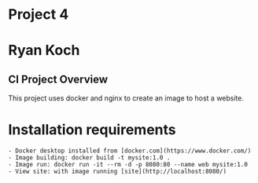 # Project 4
# Ryan Koch


## CI Project Overview

This project uses docker and nginx to create an image to host a website. 

# Installation requirements
	- Docker desktop installed from [docker.com](https://www.docker.com/) 
	- Image building: docker build -t mysite:1.0 .
	- Image run: docker run -it --rm -d -p 8080:80 --name web mysite:1.0
	- View site: with image running [site](http://localhost:8080/)
		
